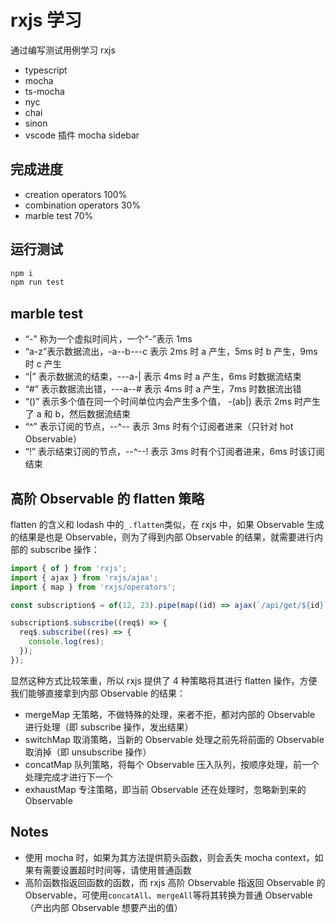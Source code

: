 # rxjs 学习

通过编写测试用例学习 rxjs

- typescript
- mocha
- ts-mocha
- nyc
- chai
- sinon
- vscode 插件 mocha sidebar

## 完成进度

- creation operators 100%
- combination operators 30%
- marble test 70%

## 运行测试

```bash
npm i
npm run test
```

## marble test

- “-” 称为一个虚拟时间片，一个“-”表示 1ms
- “a-z”表示数据流出，-a--b---c 表示 2ms 时 a 产生，5ms 时 b 产生，9ms 时 c 产生
- “|” 表示数据流的结束，---a-| 表示 4ms 时 a 产生，6ms 时数据流结束
- “#” 表示数据流出错，---a--# 表示 4ms 时 a 产生，7ms 时数据流出错
- “()” 表示多个值在同一个时间单位内会产生多个值， -(ab|) 表示 2ms 时产生了 a 和 b，然后数据流结束
- “^” 表示订阅的节点，--^-- 表示 3ms 时有个订阅者进来（只针对 hot Observable）
- “!” 表示结束订阅的节点，--^--! 表示 3ms 时有个订阅者进来，6ms 时该订阅结束

## 高阶 Observable 的 flatten 策略

flatten 的含义和 lodash 中的`_.flatten`类似，在 rxjs 中，如果 Observable 生成的结果是也是 Observable，则为了得到内部 Observable 的结果，就需要进行内部的 subscribe 操作：

```ts
import { of } from 'rxjs';
import { ajax } from 'rxjs/ajax';
import { map } from 'rxjs/operators';

const subscription$ = of(12, 23).pipe(map((id) => ajax(`/api/get/${id}`)));

subscription$.subscribe((req$) => {
  req$.subscribe((res) => {
    console.log(res);
  });
});
```

显然这种方式比较笨重，所以 rxjs 提供了 4 种策略将其进行 flatten 操作，方便我们能够直接拿到内部 Observable 的结果：

- mergeMap 无策略，不做特殊的处理，来者不拒，都对内部的 Observable 进行处理（即 subscribe 操作，发出结果）
- switchMap 取消策略，当新的 Observable 处理之前先将前面的 Observable 取消掉（即 unsubscribe 操作）
- concatMap 队列策略，将每个 Observable 压入队列，按顺序处理，前一个处理完成才进行下一个
- exhaustMap 专注策略，即当前 Observable 还在处理时，忽略新到来的 Observable

## Notes

- 使用 mocha 时，如果为其方法提供箭头函数，则会丢失 mocha context，如果有需要设置超时时间等，请使用普通函数
- 高阶函数指返回函数的函数，而 rxjs 高阶 Observable 指返回 Observable 的 Observable，可使用`concatAll`、`mergeAll`等将其转换为普通 Observable（产出内部 Observable 想要产出的值）
